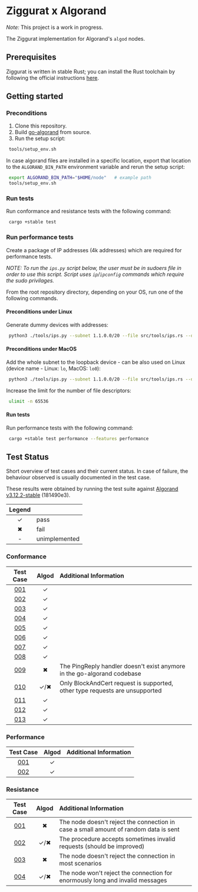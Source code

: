 # Ziggurat x Algorand

*Note:* This project is a work in progress.

The Ziggurat implementation for Algorand's `algod` nodes.

## Prerequisites

Ziggurat is written in stable Rust; you can install the Rust toolchain by following the official instructions [here](https://www.rust-lang.org/learn/get-started).

## Getting started

### Preconditions

1. Clone this repository.
2. Build [go-algorand](https://github.com/algorand/go-algorand) from source.
3. Run the setup script:
```zsh
 tools/setup_env.sh
```
In case algorand files are installed in a specific location, export that location to the `ALGORAND_BIN_PATH`
environment variable and rerun the setup script:
```zsh
 export ALGORAND_BIN_PATH="$HOME/node"   # example path
 tools/setup_env.sh
```

### Run tests
Run conformance and resistance tests with the following command:

```zsh
 cargo +stable test
```

### Run performance tests
Create a package of IP addresses (4k addresses) which are required for performance tests.

_NOTE: To run the `ips.py` script below, the user must be in sudoers file in order to use this script.
Script uses `ip`/`ipconfig` commands which require the sudo privilages._

From the root repository directory, depending on your OS, run one of the following commands.

#### Preconditions under Linux
Generate dummy devices with addresses:
```zsh
 python3 ./tools/ips.py --subnet 1.1.0.0/20 --file src/tools/ips.rs --dev_prefix test_zeth
```

#### Preconditions under MacOS
Add the whole subnet to the loopback device - can be also used on Linux (device name - Linux: `lo`, MacOS: `lo0`):
```zsh
 python3 ./tools/ips.py --subnet 1.1.0.0/20 --file src/tools/ips.rs --dev lo0
```
Increase the limit for the number of file descriptors:
```zsh
 ulimit -n 65536
```

#### Run tests
Run performance tests with the following command:
```zsh
 cargo +stable test performance --features performance
```

## Test Status

Short overview of test cases and their current status. In case of failure, the behaviour observed is usually documented in the test case.

These results were obtained by running the test suite against [Algorand v3.12.2-stable](https://github.com/algorand/go-algorand/releases/tag/v3.12.2-stable) (181490e3).

| Legend |               |
| :----: | ------------- |
|   ✓    | pass          |
|   ✖    | fail          |
|   -    | unimplemented |

### Conformance

|             Test Case             | Algod  | Additional Information                                                      |
| :-------------------------------: | :----: | :-------------------------------------------------------------------------- |
| [001](SPEC.md#ZG-CONFORMANCE-001) |   ✓    |                                                                             |
| [002](SPEC.md#ZG-CONFORMANCE-002) |   ✓    |                                                                             |
| [003](SPEC.md#ZG-CONFORMANCE-003) |   ✓    |                                                                             |
| [004](SPEC.md#ZG-CONFORMANCE-004) |   ✓    |                                                                             |
| [005](SPEC.md#ZG-CONFORMANCE-005) |   ✓    |                                                                             |
| [006](SPEC.md#ZG-CONFORMANCE-006) |   ✓    |                                                                             |
| [007](SPEC.md#ZG-CONFORMANCE-007) |   ✓    |                                                                             |
| [008](SPEC.md#ZG-CONFORMANCE-008) |   ✓    |                                                                             |
| [009](SPEC.md#ZG-CONFORMANCE-009) |   ✖    | The PingReply handler doesn't exist anymore in the go-algorand codebase     |
| [010](SPEC.md#ZG-CONFORMANCE-010) |  ✓/✖   | Only BlockAndCert request is supported, other type requests are unsupported |
| [011](SPEC.md#ZG-CONFORMANCE-011) |   ✓    |                                                                             |
| [012](SPEC.md#ZG-CONFORMANCE-012) |   ✓    |                                                                             |
| [013](SPEC.md#ZG-CONFORMANCE-013) |   ✓    |                                                                             |

### Performance

|             Test Case             | Algod  | Additional Information                                                      |
|:---------------------------------:| :----: | :-------------------------------------------------------------------------- |
| [001](SPEC.md#ZG-PERFORMANCE-001) |   ✓    |                                                                             |
| [002](SPEC.md#ZG-PERFORMANCE-002) |   ✓    |                                                                             |

### Resistance

|             Test Case             | Algod  | Additional Information                                                                     |
| :-------------------------------: | :----: | :----------------------------------------------------------------------------------------- |
| [001](SPEC.md#ZG-RESISTANCE-001)  |   ✖    | The node doesn't reject the connection in case a small amount of random data is sent       |
| [002](SPEC.md#ZG-RESISTANCE-002)  |  ✓/✖   | The procedure accepts sometimes invalid requests (should be improved)                      |
| [003](SPEC.md#ZG-RESISTANCE-003)  |   ✖    | The node doesn't reject the connection in most scenarios                                   |
| [004](SPEC.md#ZG-RESISTANCE-004)  |  ✓/✖   | The node won't reject the connection for enormously long and invalid messages              |

